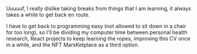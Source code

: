 Uuuuuf, I really dislike taking breaks from things that I am learning, it always takes a while to get back en route.

<Break needed for family and health reasons>

I have to get back to programming easy (not allowed to sit down in a chair for too long), so I'll be dividing my computer time between personal health research, React projects to keep learning the ropes, improving this CV once in a while, and the NFT MarsKetplace as a third option.

